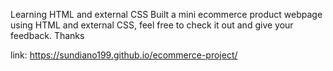 Learning HTML and external CSS
Built a mini ecommerce product webpage using HTML and external CSS, feel free to check it out and give your feedback. Thanks


link: https://sundiano199.github.io/ecommerce-project/
